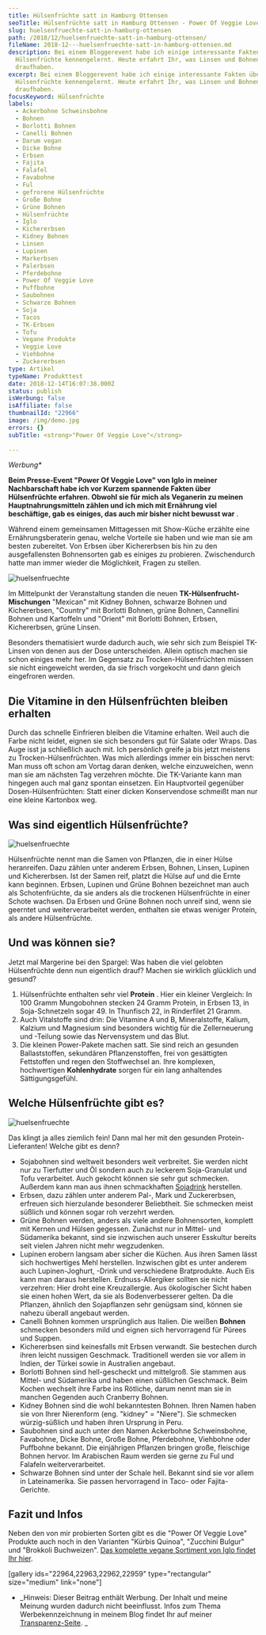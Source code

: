 ```yaml
---
title: Hülsenfrüchte satt in Hamburg Ottensen
seoTitle: Hülsenfrüchte satt in Hamburg Ottensen - Power Of Veggie Love
slug: huelsenfruechte-satt-in-hamburg-ottensen
path: /2018/12/huelsenfruechte-satt-in-hamburg-ottensen/
fileName: 2018-12---huelsenfruechte-satt-in-hamburg-ottensen.md
description: Bei einem Bloggerevent habe ich einige interessante Fakten über
  Hülsenfrüchte kennengelernt. Heute erfahrt Ihr, was Linsen und Bohnen so alles
  draufhaben.
excerpt: Bei einem Bloggerevent habe ich einige interessante Fakten über
  Hülsenfrüchte kennengelernt. Heute erfahrt Ihr, was Linsen und Bohnen so alles
  draufhaben.
focusKeyword: Hülsenfrüchte
labels:
  - Ackerbohne Schweinsbohne
  - Bohnen
  - Borlotti Bohnen
  - Canelli Bohnen
  - Darum vegan
  - Dicke Bohne
  - Erbsen
  - Fajita
  - Falafel
  - Favabohne
  - Ful
  - gefrorene Hülsenfrüchte
  - Große Bohne
  - Grüne Bohnen
  - Hülsenfrüchte
  - Iglo
  - Kichererbsen
  - Kidney Bohnen
  - Linsen
  - Lupinen
  - Markerbsen
  - Palerbsen
  - Pferdebohne
  - Power Of Veggie Love
  - Puffbohne
  - Saubohnen
  - Schwarze Bohnen
  - Soja
  - Tacos
  - TK-Erbsen
  - Tofu
  - Vegane Produkte
  - Veggie Love
  - Viehbohne
  - Zuckererbsen
type: Artikel
typeName: Produkttest
date: 2018-12-14T16:07:38.000Z
status: publish
isWerbung: false
isAffiliate: false
thumbnailId: "22966"
image: /img/demo.jpg
errors: {}
subTitle: <strong>"Power Of Veggie Love"</strong>
  
---
```


_Werbung\*_

**Beim Presse-Event "Power Of Veggie Love" von Iglo in meiner Nachbarschaft habe
ich vor Kurzem spannende Fakten über Hülsenfrüchte erfahren. Obwohl sie für mich
als Veganerin zu meinen Hauptnahrungsmitteln zählen und ich mich mit Ernährung
viel beschäftige, gab es einiges, das auch mir bisher nicht bewusst war** .

Während einem gemeinsamen Mittagessen mit Show-Küche erzählte eine
Ernährungsberaterin genau, welche Vorteile sie haben und wie man sie am besten
zubereitet. Von Erbsen über Kichererbsen bis hin zu den ausgefallensten
Bohnensorten gab es einiges zu probieren. Zwischendurch hatte man immer wieder
die Möglichkeit, Fragen zu stellen.

![huelsenfruechte](http://cardamonchai.com/wp-content/uploads/2018/12/erbsen-400x300.jpg "Verschiedene Erbsen")

Im Mittelpunkt der Veranstaltung standen die neuen
**TK-Hülsenfrucht-Mischungen** "Mexican" mit Kidney Bohnen, schwarze Bohnen und
Kichererbsen, "Country" mit Borlotti Bohnen, grüne Bohnen, Cannellini Bohnen und
Kartoffeln und "Orient" mit Borlotti Bohnen, Erbsen, Kichererbsen, grüne Linsen.

Besonders thematisiert wurde dadurch auch, wie sehr sich zum Beispiel TK-Linsen
von denen aus der Dose unterscheiden. Allein optisch machen sie schon einiges
mehr her. Im Gegensatz zu Trocken-Hülsenfrüchten müssen sie nicht eingeweicht
werden, da sie frisch vorgekocht und dann gleich eingefroren werden.

## Die Vitamine in den Hülsenfrüchten bleiben erhalten

Durch das schnelle Einfrieren bleiben die Vitamine erhalten. Weil auch die Farbe
nicht leidet, eignen sie sich besonders gut für Salate oder Wraps. Das Auge isst
ja schließlich auch mit. Ich persönlich greife ja bis jetzt meistens zu
Trocken-Hülsenfrüchten. Was mich allerdings immer ein bisschen nervt: Man muss
oft schon am Vortag daran denken, welche einzuweichen, wenn man sie am nächsten
Tag verzehren möchte. Die TK-Variante kann man hingegen auch mal ganz spontan
einsetzen. Ein Hauptvorteil gegenüber Dosen-Hülsenfrüchten: Statt einer dicken
Konservendose schmeißt man nur eine kleine Kartonbox weg.

## Was sind eigentlich Hülsenfrüchte?

![huelsenfruechte](http://cardamonchai.com/wp-content/uploads/2018/12/taco-400x533.jpg "Schmackhafter Taco")

Hülsenfrüchte nennt man die Samen von Pflanzen, die in einer Hülse heranreifen.
Dazu zählen unter anderem Erbsen, Bohnen, Linsen, Lupinen und Kichererbsen. Ist
der Samen reif, platzt die Hülse auf und die Ernte kann beginnen. Erbsen,
Lupinen und Grüne Bohnen bezeichnet man auch als Schotenfrüchte, da sie anders
als die trockenen Hülsenfrüchte in einer Schote wachsen. Da Erbsen und Grüne
Bohnen noch unreif sind, wenn sie geerntet und weiterverarbeitet werden,
enthalten sie etwas weniger Protein, als andere Hülsenfrüchte.

## Und was können sie?

Jetzt mal Margerine bei den Spargel: Was haben die viel gelobten Hülsenfrüchte
denn nun eigentlich drauf? Machen sie wirklich glücklich und gesund?

1.  Hülsenfrüchte enthalten sehr viel **Protein** . Hier ein kleiner Vergleich:
    In 100 Gramm Mungobohnen stecken 24 Gramm Protein, in Erbsen 13, in
    Soja-Schnetzeln sogar 49. In Thunfisch 22, in Rinderfilet 21 Gramm.
1.  Auch Vitalstoffe sind drin: Die Vitamine A und B, Mineralstoffe, Kalium,
    Kalzium und Magnesium sind besonders wichtig für die Zellerneuerung und
    -Teilung sowie das Nervensystem und das Blut.
1.  Die kleinen Power-Pakete machen satt. Sie sind reich an gesunden
    Ballaststoffen, sekundären Pflanzenstoffen, frei von gesättigten Fettstoffen
    und regen den Stoffwechsel an. Ihre komplexen, hochwertigen
    **Kohlenhydrate** sorgen für ein lang anhaltendes Sättigungsgefühl.

## Welche Hülsenfrüchte gibt es?

![huelsenfruechte](http://cardamonchai.com/wp-content/uploads/2018/12/brotsalat-400x533.jpg "Warmer Brotsalat mit Bohnen")

Das klingt ja alles ziemlich fein! Dann mal her mit den gesunden
Protein-Lieferanten! Welche gibt es denn?

- Sojabohnen sind weltweit besonders weit verbreitet. Sie werden nicht nur zu
  Tierfutter und Öl sondern auch zu leckerem Soja-Granulat und Tofu verarbeitet.
  Auch gekocht können sie sehr gut schmecken. Außerdem kann man aus ihnen
  schmackhaften [Sojadrink](/2014/12/diy-sojamilch/) herstellen.
- Erbsen, dazu zählen unter anderem Pal-, Mark und Zuckererbsen, erfreuen sich
  hierzulande besonderer Beliebtheit. Sie schmecken meist süßlich und können
  sogar roh verzehrt werden.
- Grüne Bohnen werden, anders als viele andere Bohnensorten, komplett mit Kernen
  und Hülsen gegessen. Zunächst nur in Mittel- und Südamerika bekannt, sind sie
  inzwischen auch unserer Esskultur bereits seit vielen Jahren nicht mehr
  wegzudenken.
- Lupinen erobern langsam aber sicher die Küchen. Aus ihren Samen lässt sich
  hochwertiges Mehl herstellen. Inzwischen gibt es unter anderem auch
  Lupinen-Joghurt, -Drink und verschiedene Bratprodukte. Auch Eis kann man
  daraus herstellen. Erdnuss-Allergiker sollten sie nicht verzehren: Hier droht
  eine Kreuzallergie. Aus ökologischer Sicht haben sie einen hohen Wert, da sie
  als Bodenverbesserer gelten. Da die Pflanzen, ähnlich den Sojapflanzen sehr
  genügsam sind, können sie nahezu überall angebaut werden.
- Canelli Bohnen kommen ursprünglich aus Italien. Die weißen **Bohnen**
  schmecken besonders mild und eignen sich hervorragend für Pürees und Suppen.
- Kichererbsen sind keinesfalls mit Erbsen verwandt. Sie bestechen durch ihren
  leicht nussigen Geschmack. Traditionell werden sie vor allem in Indien, der
  Türkei sowie in Australien angebaut.
- Borlotti Bohnen sind hell-gescheckt und mittelgroß. Sie stammen aus Mittel-
  und Südamerika und haben einen süßlichen Geschmack. Beim Kochen wechselt ihre
  Farbe ins Rötliche, darum nennt man sie in manchen Gegenden auch Cranberry
  Bohnen.
- Kidney Bohnen sind die wohl bekanntesten Bohnen. Ihren Namen haben sie von
  Ihrer Nierenform (eng. "kidney" = "Niere"). Sie schmecken würzig-süßlich und
  haben ihren Ursprung in Peru.
- Saubohnen sind auch unter den Namen Ackerbohne Schweinsbohne, Favabohne, Dicke
  Bohne, Große Bohne, Pferdebohne, Viehbohne oder Puffbohne bekannt. Die
  einjährigen Pflanzen bringen große, fleischige Bohnen hervor. Im Arabischen
  Raum werden sie gerne zu Ful und Falafeln weiterverarbeitet.
- Schwarze Bohnen sind unter der Schale hell. Bekannt sind sie vor allem in
  Lateinamerika. Sie passen hervorragend in Taco- oder Fajita-Gerichte.

## Fazit und Infos

Neben den von mir probierten Sorten gibt es die "Power Of Veggie Love" Produkte
auch noch in den Varianten "Kürbis Quinoa", "Zucchini Bulgur" und "Brokkoli
Buchweizen".
[Das komplette vegane Sortiment von Iglo findet Ihr hier](https://www.iglo.de/sortiment/vegan-und-mehr/vegan).

[gallery ids="22964,22963,22962,22959" type="rectangular" size="medium"
link="none"]

- _Hinweis: Dieser Beitrag enthält Werbung. Der Inhalt und meine Meinung wurden
  dadurch nicht beeinflusst. Infos zum Thema Werbekennzeichnung in meinem Blog
  findet Ihr auf meiner  [Transparenz-Seite](/werbung/). _

  